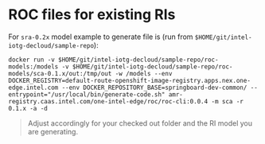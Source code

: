 # ROC files for existing RIs

For `sra-0.2x` model example to generate file is (run from `$HOME/git/intel-iotg-decloud/sample-repo`):

```shell
docker run -v $HOME/git/intel-iotg-decloud/sample-repo/roc-models:/models -v $HOME/git/intel-iotg-decloud/sample-repo/roc-models/sca-0.1.x/out:/tmp/out -w /models --env DOCKER_REGISTRY=default-route-openshift-image-registry.apps.nex.one-edge.intel.com --env DOCKER_REPOSITORY_BASE=springboard-dev-common/ --entrypoint="/usr/local/bin/generate-code.sh" amr-registry.caas.intel.com/one-intel-edge/roc/roc-cli:0.0.4 -m sca -r 0.1.x -a -d
```

> Adjust accordingly for your checked out folder and the RI model you are generating.